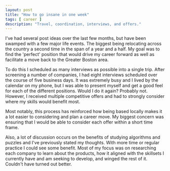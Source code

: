 ```yaml
---
layout: post
title: "How to go insane in one week"
tags: [ career ]
description: "Travel, coordination, interviews, and offers."
---
```


I've had several post ideas over the last few months, but have been swamped with a few major life events.  The biggest being relocating across the country a second time in the span of a year and a half.  My goal was to find the 'perfect' position that would drive my career forward as well as facilitate a move back to the Greater Boston area.

To do this I scheduled as many interviews as possible into a single trip.  After screening a number of companies, I had eight interviews scheduled over the course of five business days.  It was extremely busy and I lived by the calendar on my phone, but I was able to present myself and get a good feel for each of the different positions.  Would I do it again?  Probably not.  However, I received multiple competitive offers and had to strongly consider where my skills would benefit most.

Most notably, this process has reinforced how being based locally makes it a lot easier to considering and plan a career move.  My biggest concern was ensuring that I would be able to consider each offer within a short time frame.

Also, a lot of discussion occurs on the benefits of studying algorithms and puzzles and I've previously stated my thoughts.  With more time or regular practice I could see some benefit.  Most of my focus was on researching each company to learn about the products, how it aligned with the skillsets I currently have and am seeking to develop, and winged the rest of it.  Couldn't have turned out better.
